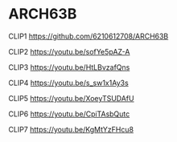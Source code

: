 # ARCH63B

CLIP1 <https://github.com/6210612708/ARCH63B>


CLIP2 <https://youtu.be/sofYe5pAZ-A>


CLIP3 <https://youtu.be/HtLBvzafQns>


CLIP4 <https://youtu.be/s_sw1x1Ay3s>


CLIP5 <https://youtu.be/XoeyTSUDAfU>


CLIP6 <https://youtu.be/CpiTAsbQutc>


CLIP7 <https://youtu.be/KgMtYzFHcu8>

